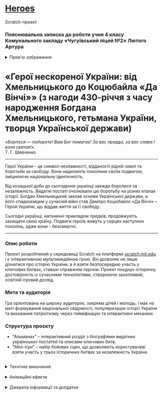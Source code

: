 # <a href="https://liutyiartur.github.io/scratch_heroes/files/index.html" target="_blank">Heroes</a>
Scratch-проект
### Пояснювальна записка до роботи учня 4 класу Комунального закладу «Чугуївський ліцей №2» Лютого Артура

<details>
  <summary>Прев'ю зображення</summary><br>

  <a href="https://liutyiartur.github.io/scratch_heroes/files/index.html" target="_blank">
    <img src="https://raw.githubusercontent.com/liutyiartur/scratch_heroes/files/prev-1.jpg" alt="prev-1" style="border-radius: 16px;">  
  </a>
  <br>

  <a href="https://liutyiartur.github.io/scratch_heroes/files/index.html" target="_blank">
    <img src="https://raw.githubusercontent.com/liutyiartur/scratch_heroes/files/prev-2.jpg" alt="prev-2" style="border-radius: 16px;">  
  </a> 
  <br>

  <a href="https://liutyiartur.github.io/scratch_heroes/files/index.html" target="_blank">
    <img src="https://raw.githubusercontent.com/liutyiartur/scratch_heroes/files/prev-3.jpg" alt="prev-3" style="border-radius: 16px;">  
  </a>     
</details>

# «Герої нескореної України: від Хмельницького до Коцюбайла «Да Вінчі»» (з нагоди 430-річчя з часу народження Богдана Хмельницького, гетьмана України, творця Української держави)

<i>«Борітеся — поборете!
Вам Бог помагає!
За вас правда, за вас слава
І воля святая!».</i>
<br>
Т. Г. Шевченко

<hr>
Герої України – це символ незламності, відданості рідній землі та боротьби за свободу. Вони надихають покоління своїм подвигом, зміцнюючи національну ідентичність.

Від козацької доби до сьогодення українці завжди боролися за незалежність. Видатні постаті очолювали цю боротьбу на різних етапах історії. Богдан Хмельницький заклав основи Української держави, а його спадкоємцем у сучасній війні став Дмитро Коцюбайло «Да Вінчі» – Герой України, що віддав життя за її свободу.

Сьогодні українці, натхненні прикладом предків, продовжують захищати свою країну. Подвиги героїв живуть у серцях наступних поколінь, адже вони – безсмертні.
<hr>

### Опис роботи
Проєкт розроблений у середовищі Scratch на платформі <a href="https://scratch.mit.edu/" target="_blank">scratch.mit.edu</a>   і є інтерактивною мультимедійною грою. Він дозволяє не лише дізнатися про історію України, а й взяти безпосередню участь у ключових битвах, ставши справжнім героєм.
Проект поєднує історичну достовірність із сучасними технологіями, створюючи захопливий, освітній ігровий досвід. 

### Мета та аудиторія
Гра орієнтована на широку аудиторію, зокрема дітей і молодь, і має на меті формування національної свідомості, популяризацію історії України та виховання патріотизму через гейміфікацію та інтерактивні механіки.

### Структура проєкту
 * "Альманах" – інтерактивний розділ з біографіями видатних українських постатей та описами ключових битв.
 * "Міні-ігри" – набір бойових сцен, що дозволяють користувачеві взяти участь у трьох історичних битвах за незалежність України.

<br>

<details>
  <summary>Технічне виконання</summary><br>

### Графіка
всі ілюстрації редаговані у графічному редакторі Scratch і конвертовані у векторну графіку для плавної анімації та оптимізації відтворення.

### Анімація та ефекти
впроваджено анімовані сцени, звуковий супровід та інтерактивні ефекти для створення глибокого занурення.

### Навігація
використано кастомні кнопки меню, функціональні елементи та зручний UI для легкого керування.

### Ігрова механіка
користувач має можливість взаємодіяти за допомогою клавіш "стрілки", "пробіл" та миші. Реалізовано систему програшів та перемоги – при успішному завершенні битви з'являється кубок і повідомлення про перемогу.

</details>
<br>

<details>
  <summary>Анімаційні ефекти</summary><br>

 * Команди повторення та обертання забезпечують плавні анімації.
 * Реалізовані ефекти зміни розміру об’єктів, затримки між командами, регулювання швидкості руху створюють динамічність гри.
 * Переміщення об’єктів на різні рівні шарів, зміна вигляду персонажів роблять гру більш реалістичною.
 * Аудіосупровід додає атмосферності та занурює у події.

</details>
<br>

<details>
  <summary>Джерела інформації та допдатки</summary><br>

### Текстова інформація
 * <a href="https://dovidka.biz.ua/bogdan-hmelnitskiy-biografiya-skorocheno/" target="_blank">https://dovidka.biz.ua/bogdan-hmelnitskiy</a>
 * <a href="https://dovidka.biz.ua/simon-petlyura-biografiya-skorocheno" target="_blank">https://dovidka.biz.ua/simon-petlyura</a>
 * <a href="https://petlura.poltava.ua/2012/04/03/lehendy-ta-fakty/" target="_blank">https://petlura.poltava.ua/</a>
 * <a href="https://armyinform.com.ua/2021/05/16/bytva-pid-zhovtymy-vodamy-persha-peremoga-kozakiv-u-vyzvolnij-vijni/" target="_blank">https://armyinform.com.ua/ </a>
 * <a href="https://dovidka.biz.ua/ivan-mazepa-biografiya-skorocheno" target="_blank">https://dovidka.biz.ua/</a>
 * <a href="https://www.ukrinform.ua/rubric-society/3277248-poltavska-bitva-ak-nisivna-porazka-svediv-stala-zgodom-ihnou-peremogou.html" target="_blank">https://www.ukrinform.ua/</a>
 * <a href="https://lb.ua/file/person/5151_zaluzhniy_valeriy_fedorovich.html" target="_blank">https://lb.ua/zaluzhniy_valeriy</a>
 * <a href="https://uk.wikipedia.org/wiki/%D0%91%D0%B8%D1%82%D0%B2%D0%B0_%D0%B7%D0%B0_%D0%A5%D0%B0%D1%80%D0%BA%D1%96%D0%B2_(2022)" target="_blank">https://uk.wikipedia.org/wiki/Битва_за_Харків_(2022)</a>
 * <a href="https://uk.wikipedia.org/wiki/%D0%9A%D0%BE%D1%86%D1%8E%D0%B1%D0%B0%D0%B9%D0%BB%D0%BE_%D0%94%D0%BC%D0%B8%D1%82%D1%80%D0%BE_%D0%86%D0%B2%D0%B0%D0%BD%D0%BE%D0%B2%D0%B8%D1%87" target="_blank">https://uk.wikipedia.org/wiki/Коцюбайло_Дмитро</a>
 * <a href="https://uinp.gov.ua/informaciyni-materialy/vyzvoleni-regiony-materialy-do-richnyci-deokupaciyi/rik-vyzvolennya-kyyivshchyna" target="_blank">https://uinp.gov.ua/informaciyni-materialy</a>

### Фото з Інтернету
 * <a href="https://younglibzp.com.ua/ukra%D1%97nski-peremogi-bitva-pid-pilyavcyami/" target="_blank">https://younglibzp.com.ua/</a>
 * <a href="https://kpi.ua/922-17" target="_blank">https://kpi.ua/</a>
 * <a href="https://book24.ua/upload/iblock/ee8/ee8958617be8129d283245a51171e8d9.jpg" target="_blank">https://book24.ua/</a>

### Цікаві факти
 * <a href="https://ridna.ua/2018/11/top-10-tsytat-velykoho-derzhavnyka-bohdana-hmelnytskoho/" target="_blank">https://ridna.ua/</a>
 * <a href="https://dumyua.blogspot.com/2021/11/Vyslovliuvannia%20Ivana%20Mazepy.html" target="_blank">https://dumyua.blogspot.com/</a>
 * <a href="https://tut-cikavo.com/pro-ukrainu/vydatni-liudy/950-ivan-mazepa" target="_blank">https://tut-cikavo.com/ivan-mazepa</a>

### Аудіофайли
 * <a href="https://useraudio.net/search/%D0%BB%D0%B5%D1%81%D1%8F-%D1%83%D0%BA%D1%80%D0%B0-%D0%BD%D0%BA%D0%B0" target="_blank">https://useraudio.net/</a>

### Доповнення
 * <a href="https://scratch.mit.edu/" target="_blank">Scratch</a>
 * <a href="https://turbowarp.org/" target="_blank">TurboWarp</a>
 * <a href="https://forkphorus.github.io/" target="_blank">Forkphorus</a>
<br>

</details>